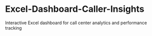 # Excel-Dashboard-Caller-Insights
Interactive Excel dashboard for call center analytics and performance tracking
